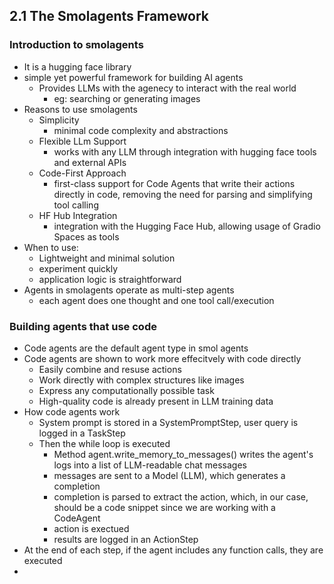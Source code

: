 ## 2.1 The Smolagents Framework
### Introduction to smolagents
- It is a hugging face library
- simple yet powerful framework for building AI agents
	- Provides LLMs with the agenecy to interact with the real world
		- eg: searching or generating images
- Reasons to use smolagents
	- Simplicity
		- minimal code complexity and abstractions
	- Flexible LLm Support
		- works with any LLM through integration with hugging face tools and external APIs
	- Code-First Approach
		- first-class support for Code Agents that write their actions directly in code, removing the need for parsing and simplifying tool calling
	- HF Hub Integration
		- integration with the Hugging Face Hub, allowing usage of Gradio Spaces as tools
- When to use:
	- Lightweight and minimal solution
	- experiment quickly
	- application logic is straightforward
- Agents in smolagents operate as multi-step agents
	- each agent does one thought and one tool call/execution
### Building agents that use code
- Code agents are the default agent type in smol agents
- Code agents are shown to work more effecitvely with code directly
	- Easily combine and resuse actions
	- Work directly with complex structures like images
	- Express any computationally possible task
	- High-quality code is already present in LLM training data
- How code agents work
	- System prompt is stored in a SystemPromptStep, user query is logged in a TaskStep
	- Then the while loop is executed
		- Method agent.write_memory_to_messages() writes the agent's logs into a list of LLM-readable chat messages
		- messages are sent to a Model (LLM), which generates a completion
		- completion is parsed to extract the action, which, in our case, should be a code snippet since we are working with a CodeAgent
		- action is exectued
		- results are logged in an ActionStep
- At the end of each step, if the agent includes any function calls, they are executed
- 